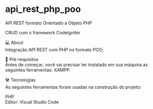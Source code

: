 # api_rest_php_poo
API REST formato Orientado a Objeto PHP

CRUD com o framework CodeIgniter

💻 About<br>
Integração API REST com PHP no formato POO;


🚀 Pré-requisitos<br>
Antes de começar, você vai precisar ter instalado em sua máquina as seguintes ferramentas: XAMPP.


🛠 Tecnologias<br>
As seguintes ferramentas foram usadas na construção do projeto:


PHP<br>
Editor: Visual Studio Code
